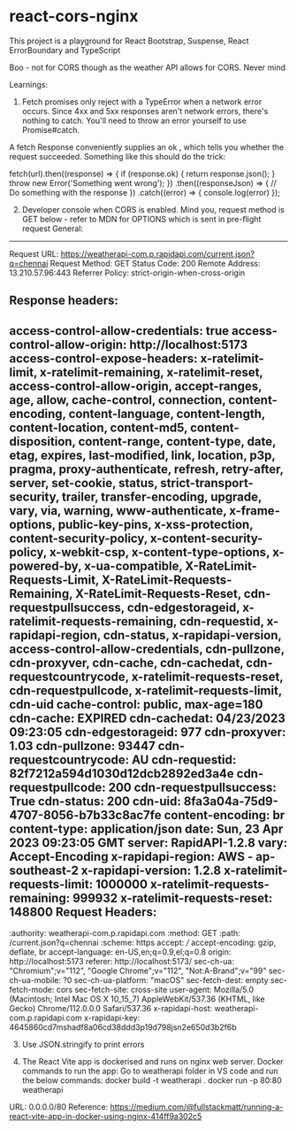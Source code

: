 # react-cors-nginx

This project is a playground for React Bootstrap, Suspense, React ErrorBoundary and TypeScript

Boo - not for CORS though as the weather API allows for CORS. Never mind
 
Learnings:

1) Fetch promises only reject with a TypeError when a network error occurs. Since 4xx and 5xx responses aren't network errors, there's nothing to catch. You'll need to throw an error yourself to use Promise#catch.

A fetch Response conveniently supplies an ok , which tells you whether the request succeeded. Something like this should do the trick:

fetch(url).then((response) => {
  if (response.ok) {
    return response.json();
  }
  throw new Error('Something went wrong');
})
.then((responseJson) => {
  // Do something with the response
})
.catch((error) => {
  console.log(error)
});


2) Developer console when CORS is enabled. Mind you, request method is GET below - refer to MDN for OPTIONS which is sent in pre-flight request
General:
---------------
Request URL: https://weatherapi-com.p.rapidapi.com/current.json?q=chennai
Request Method: GET
Status Code: 200 
Remote Address: 13.210.57.96:443
Referrer Policy: strict-origin-when-cross-origin

Response headers:
------------------------
access-control-allow-credentials: true
access-control-allow-origin: http://localhost:5173
access-control-expose-headers: x-ratelimit-limit, x-ratelimit-remaining, x-ratelimit-reset, access-control-allow-origin, accept-ranges, age, allow, cache-control, connection, content-encoding, content-language, content-length, content-location, content-md5, content-disposition, content-range, content-type, date, etag, expires, last-modified, link, location, p3p, pragma, proxy-authenticate, refresh, retry-after, server, set-cookie, status, strict-transport-security, trailer, transfer-encoding, upgrade, vary, via, warning, www-authenticate, x-frame-options, public-key-pins, x-xss-protection, content-security-policy, x-content-security-policy, x-webkit-csp, x-content-type-options, x-powered-by, x-ua-compatible, X-RateLimit-Requests-Limit, X-RateLimit-Requests-Remaining, X-RateLimit-Requests-Reset, cdn-requestpullsuccess, cdn-edgestorageid, x-ratelimit-requests-remaining, cdn-requestid, x-rapidapi-region, cdn-status, x-rapidapi-version, access-control-allow-credentials, cdn-pullzone, cdn-proxyver, cdn-cache, cdn-cachedat, cdn-requestcountrycode, x-ratelimit-requests-reset, cdn-requestpullcode, x-ratelimit-requests-limit, cdn-uid
cache-control: public, max-age=180
cdn-cache: EXPIRED
cdn-cachedat: 04/23/2023 09:23:05
cdn-edgestorageid: 977
cdn-proxyver: 1.03
cdn-pullzone: 93447
cdn-requestcountrycode: AU
cdn-requestid: 82f7212a594d1030d12dcb2892ed3a4e
cdn-requestpullcode: 200
cdn-requestpullsuccess: True
cdn-status: 200
cdn-uid: 8fa3a04a-75d9-4707-8056-b7b33c8ac7fe
content-encoding: br
content-type: application/json
date: Sun, 23 Apr 2023 09:23:05 GMT
server: RapidAPI-1.2.8
vary: Accept-Encoding
x-rapidapi-region: AWS - ap-southeast-2
x-rapidapi-version: 1.2.8
x-ratelimit-requests-limit: 1000000
x-ratelimit-requests-remaining: 999932
x-ratelimit-requests-reset: 148800
Request Headers:
------------------------
:authority: weatherapi-com.p.rapidapi.com
:method: GET
:path: /current.json?q=chennai
:scheme: https
accept: */*
accept-encoding: gzip, deflate, br
accept-language: en-US,en;q=0.9,el;q=0.8
origin: http://localhost:5173
referer: http://localhost:5173/
sec-ch-ua: "Chromium";v="112", "Google Chrome";v="112", "Not:A-Brand";v="99"
sec-ch-ua-mobile: ?0
sec-ch-ua-platform: "macOS"
sec-fetch-dest: empty
sec-fetch-mode: cors
sec-fetch-site: cross-site
user-agent: Mozilla/5.0 (Macintosh; Intel Mac OS X 10_15_7) AppleWebKit/537.36 (KHTML, like Gecko) Chrome/112.0.0.0 Safari/537.36
x-rapidapi-host: weatherapi-com.p.rapidapi.com
x-rapidapi-key: 4645860cd7mshadf8a06cd38ddd3p19d798jsn2e650d3b2f6b


3) Use JSON.stringify to print errors

4) The React Vite app is dockerised and runs on nginx web server.
Docker commands to run the app:
Go to weatherapi folder in VS code and run the below commands:
docker build -t weatherapi .
docker run -p 80:80 weatherapi

URL: 0.0.0.0/80
Reference: https://medium.com/@fullstackmatt/running-a-react-vite-app-in-docker-using-nginx-414ff9a302c5

